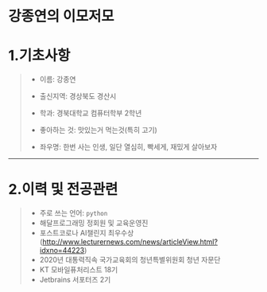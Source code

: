 강종연의 이모저모
=========

# 1.기초사항


> * 이름: 강종연
>
> * 출신지역: 경상북도 경산시
>
> * 학과: 경북대학교 컴퓨터학부 2학년
>
> * 좋아하는 것: 맛있는거 먹는것(특히 고기)
>
> * 좌우명: 한번 사는 인생, 일단 열심히, 빡세게, 재밌게 살아보자

-------
# 2.이력 및 전공관련

> * 주로 쓰는 언어: `python` 
> * 해달프로그래밍 정회원 및 교육운영진
> * 포스트코로나 AI챌린지 최우수상(<http://www.lecturernews.com/news/articleView.html?idxno=44223>)
> * 2020년 대통력직속 국가교육회의 청년특별위원회 청년 자문단
> * KT 모바일퓨처리스트 18기
> * Jetbrains 서포터즈 2기
